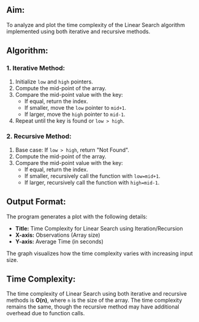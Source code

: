 <h2>Aim:</h2>
<p>To analyze and plot the time complexity of the Linear Search algorithm implemented using both iterative and recursive methods.</p>

<h2>Algorithm:</h2>
<h3>1. Iterative Method:</h3>
<ol>
    <li>Initialize <code>low</code> and <code>high</code> pointers.</li>
    <li>Compute the mid-point of the array.</li>
    <li>Compare the mid-point value with the key:
        <ul>
            <li>If equal, return the index.</li>
            <li>If smaller, move the <code>low</code> pointer to <code>mid+1</code>.</li>
            <li>If larger, move the <code>high</code> pointer to <code>mid-1</code>.</li>
        </ul>
    </li>
    <li>Repeat until the key is found or <code>low > high</code>.</li>
</ol>

<h3>2. Recursive Method:</h3>
<ol>
    <li>Base case: If <code>low > high</code>, return "Not Found".</li>
    <li>Compute the mid-point of the array.</li>
    <li>Compare the mid-point value with the key:
        <ul>
            <li>If equal, return the index.</li>
            <li>If smaller, recursively call the function with <code>low=mid+1</code>.</li>
            <li>If larger, recursively call the function with <code>high=mid-1</code>.</li>
        </ul>
    </li>
</ol>

<h2>Output Format:</h2>
<p>The program generates a plot with the following details:</p>
<ul>
    <li><strong>Title:</strong> Time Complexity for Linear Search using Iteration/Recursion</li>
    <li><strong>X-axis:</strong> Observations (Array size)</li>
    <li><strong>Y-axis:</strong> Average Time (in seconds)</li>
</ul>
<p>The graph visualizes how the time complexity varies with increasing input size.</p>

<h2>Time Complexity:</h2>
<p>
    The time complexity of Linear Search using both iterative and recursive methods is <strong>O(n)</strong>, 
    where <code>n</code> is the size of the array. The time complexity remains the same, though the recursive method may have additional overhead due to function calls.
</p>